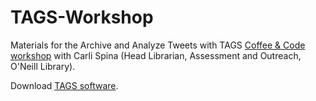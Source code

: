 # TAGS-Workshop

Materials for the Archive and Analyze Tweets with TAGS <a href="http://libcal.bc.edu/event/2509664">Coffee & Code workshop</a> with Carli Spina (Head Librarian, Assessment and Outreach, O'Neill Library). 

Download <a href="https://tags.hawksey.info/">TAGS software</a>.
